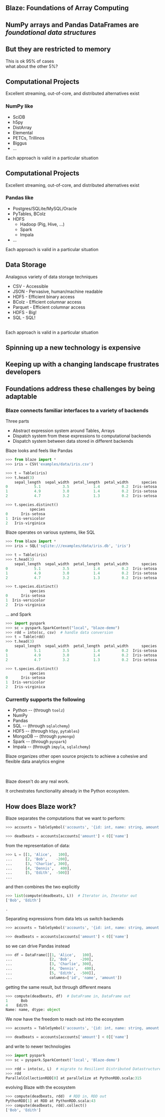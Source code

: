 ## Blaze: Foundations of Array Computing



## NumPy arrays and Pandas DataFrames are *foundational data structures*


## But they are restricted to memory

This is ok 95% of cases<br>
what about the other 5%?


## Computational Projects

Excellent streaming, out-of-core, and distributed alternatives exist

### NumPy like

*   SciDB
*   h5py
*   DistArray
*   Elemental
*   PETCs, Trillinos
*   Biggus
*   ...

Each approach is valid in a particular situation


## Computational Projects

Excellent streaming, out-of-core, and distributed alternatives exist

### Pandas like

*   Postgres/SQLite/MySQL/Oracle
*   PyTables, BColz
*   HDFS
    * Hadoop (Pig, Hive, ...)
    * Spark
    * Impala
*   ...

Each approach is valid in a particular situation


## Data Storage

Analagous variety of data storage techniques
</br>

- CSV - Accessible
- JSON - Pervasive, human/machine readable
- HDF5 - Efficient binary access
- BColz - Efficient columnar access
- Parquet - Efficient columnar access
- HDFS - Big!
- SQL - SQL!

</br>
Each approach is valid in a particular situation


## Spinning up a new technology is expensive


## Keeping up with a changing landscape frustrates developers


## Foundations address these challenges by being adaptable



### Blaze connects familiar interfaces to a variety of backends

Three parts

*   Abstract expression system around Tables, Arrays
*   Dispatch system from these expressions to computational backends
*   Dispatch system between data stored in different backends


Blaze looks and feels like Pandas

```Python
>>> from blaze import *
>>> iris = CSV('examples/data/iris.csv')

>>> t = Table(iris)
>>> t.head(3)
    sepal_length  sepal_width  petal_length  petal_width      species
0            5.1          3.5           1.4          0.2  Iris-setosa
1            4.9          3.0           1.4          0.2  Iris-setosa
2            4.7          3.2           1.3          0.2  Iris-setosa

>>> t.species.distinct()
           species
0      Iris-setosa
1  Iris-versicolor
2   Iris-virginica
```


Blaze operates on various systems, like SQL

```Python
>>> from blaze import *
>>> iris = SQL('sqlite:///examples/data/iris.db', 'iris')

>>> t = Table(iris)
>>> t.head(3)
    sepal_length  sepal_width  petal_length  petal_width      species
0            5.1          3.5           1.4          0.2  Iris-setosa
1            4.9          3.0           1.4          0.2  Iris-setosa
2            4.7          3.2           1.3          0.2  Iris-setosa

>>> t.species.distinct()
           species
0      Iris-setosa
1  Iris-versicolor
2   Iris-virginica
```


... and Spark

```Python
>>> import pyspark
>>> sc = pyspark.SparkContext("local", "blaze-demo")
>>> rdd = into(sc, csv)  # handle data conversion
>>> t = Table(rdd)
>>> t.head(3)
    sepal_length  sepal_width  petal_length  petal_width      species
0            5.1          3.5           1.4          0.2  Iris-setosa
1            4.9          3.0           1.4          0.2  Iris-setosa
2            4.7          3.2           1.3          0.2  Iris-setosa

>>> t.species.distinct()
           species
0      Iris-setosa
1  Iris-versicolor
2   Iris-virginica
```


### Currently supports the following

*   Python -- (through `toolz`)
*   NumPy
*   Pandas
*   SQL -- (through `sqlalchemy`)
*   HDF5 -- (through `h5py`, `pytables`)
*   MongoDB -- (through `pymongo`)
*   Spark -- (through `pyspark`)
*   Impala -- (through `impyla`, `sqlalchemy`)


Blaze organizes other open source projects to achieve a cohesive and flexible data analytics engine

</br></br>
Blaze doesn't do any real work.

It orchestrates functionality already in the Python ecosystem.



## How does Blaze work?


Blaze separates the computations that we want to perform:

```python
>>> accounts = TableSymbol('accounts', '{id: int, name: string, amount: int}')

>>> deadbeats = accounts[accounts['amount'] < 0]['name']
```

from the representation of data:

```python
>>> L = [[1, 'Alice',   100],
...      [2, 'Bob',    -200],
...      [3, 'Charlie', 300],
...      [4, 'Dennis',   400],
...      [5, 'Edith',  -500]]
...
```

and then combines the two explicitly

```python
>>> list(compute(deadbeats, L))  # Iterator in, Iterator out
['Bob', 'Edith']

.
```


Separating expressions from data lets us switch backends

```python
>>> accounts = TableSymbol('accounts', '{id: int, name: string, amount: int}')

>>> deadbeats = accounts[accounts['amount'] < 0]['name']
```

so we can drive Pandas instead

```python
>>> df = DataFrame([[1, 'Alice',   100],
...                 [2, 'Bob',    -200],
...                 [3, 'Charlie', 300],
...                 [4, 'Dennis',   400],
...                 [5, 'Edith',  -500]],
...                 columns=['id', 'name', 'amount'])
```

getting the same result, but through different means

```python
>>> compute(deadbeats, df)  # DataFrame in, DataFrame out
1      Bob
4    Edith
Name: name, dtype: object
```


We now have the freedom to reach out into the ecosystem

```python
>>> accounts = TableSymbol('accounts', '{id: int, name: string, amount: int}')

>>> deadbeats = accounts[accounts['amount'] < 0]['name']
```

and write to newer technologies

```python
>>> import pyspark
>>> sc = pyspark.SparkContext('local', 'Blaze-demo')

>>> rdd = into(sc, L)  # migrate to Resilient Distributed Datastructure(RDD)
>>> rdd
ParallelCollectionRDD[0] at parallelize at PythonRDD.scala:315
```

evolving Blaze with the ecosystem

```python
>>> compute(deadbeats, rdd)  # RDD in, RDD out
PythonRDD[1] at RDD at PythonRDD.scala:43
>>> compute(deadbeats, rdd).collect()
['Bob', 'Edith']
```
